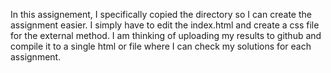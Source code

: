 In this assignement, I specifically copied the directory so I can create the assignment easier. 
I simply have to edit the index.html and create a css file for the external method.
I am thinking of uploading my results to github and compile it to a single html or file where I can check my solutions for each assignment.